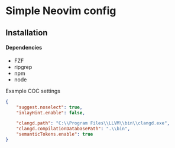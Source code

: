 # Simple Neovim config

## Installation

#### Dependencies

* FZF
* ripgrep
* npm
* node

Example COC settings
```json
{
	"suggest.noselect": true,
	"inlayHint.enable": false,

	"clangd.path": "C:\\Program Files\\LLVM\\bin\\clangd.exe",
	"clangd.compilationDatabasePath": ".\\bin",
	"semanticTokens.enable": true
}
```

